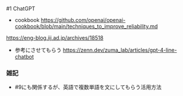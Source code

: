 #1 ChatGPT

- cookbook
https://github.com/openai/openai-cookbook/blob/main/techniques_to_improve_reliability.md

https://eng-blog.iij.ad.jp/archives/18518

- 参考にさせてもらう
https://zenn.dev/zuma_lab/articles/gpt-4-line-chatbot
 

### 雑記
- #9にも関係するが、英語で複数単語を文にしてもらう活用方法



